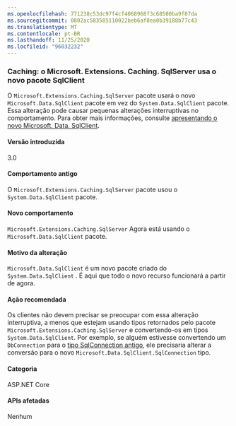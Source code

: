 ```yaml
---
ms.openlocfilehash: 771238c53dc97f4cf4068968f3c68500ba9f87da
ms.sourcegitcommit: 0802ac583585110022beb6af8ea0b39188b77c43
ms.translationtype: MT
ms.contentlocale: pt-BR
ms.lasthandoff: 11/25/2020
ms.locfileid: "96032232"
---
```

### <a name="caching-microsoftextensionscachingsqlserver-uses-new-sqlclient-package"></a>Caching: o Microsoft. Extensions. Caching. SqlServer usa o novo pacote SqlClient

O `Microsoft.Extensions.Caching.SqlServer` pacote usará o novo `Microsoft.Data.SqlClient` pacote em vez do `System.Data.SqlClient` pacote. Essa alteração pode causar pequenas alterações interruptivas no comportamento. Para obter mais informações, consulte [apresentando o novo Microsoft. Data. SqlClient](https://devblogs.microsoft.com/dotnet/introducing-the-new-microsoftdatasqlclient/).

#### <a name="version-introduced"></a>Versão introduzida

3.0

#### <a name="old-behavior"></a>Comportamento antigo

O `Microsoft.Extensions.Caching.SqlServer` pacote usou o `System.Data.SqlClient` pacote.

#### <a name="new-behavior"></a>Novo comportamento

`Microsoft.Extensions.Caching.SqlServer` Agora está usando o `Microsoft.Data.SqlClient` pacote.

#### <a name="reason-for-change"></a>Motivo da alteração

`Microsoft.Data.SqlClient` é um novo pacote criado do `System.Data.SqlClient` . É aqui que todo o novo recurso funcionará a partir de agora.

#### <a name="recommended-action"></a>Ação recomendada

Os clientes não devem precisar se preocupar com essa alteração interruptiva, a menos que estejam usando tipos retornados pelo pacote `Microsoft.Extensions.Caching.SqlServer` e convertendo-os em tipos `System.Data.SqlClient`. Por exemplo, se alguém estivesse convertendo um `DbConnection` para o [tipo SqlConnection antigo](xref:System.Data.SqlClient.SqlConnection), ele precisaria alterar a conversão para o novo `Microsoft.Data.SqlClient.SqlConnection` tipo.

#### <a name="category"></a>Categoria

ASP.NET Core

#### <a name="affected-apis"></a>APIs afetadas

Nenhum

<!-- 

#### Affected APIs

Not detectable via API analysis

-->
